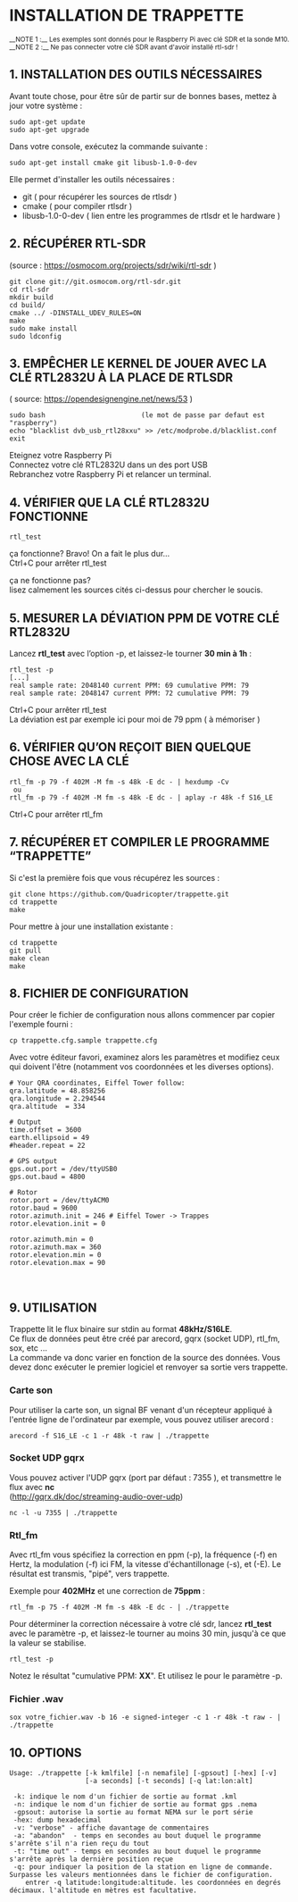 # INSTALLATION DE TRAPPETTE  

<small>
__NOTE 1 :__ Les exemples sont donnés pour le Raspberry Pi avec clé SDR et la sonde M10.  
__NOTE 2 :__ Ne pas connecter votre clé SDR avant d'avoir installé rtl-sdr  ! 
</small>

## 1.	INSTALLATION DES OUTILS NÉCESSAIRES  

Avant toute chose, pour être sûr de partir sur de bonnes bases, mettez à jour votre système :  

	sudo apt-get update
	sudo apt-get upgrade  
	
Dans votre console, exécutez la commande suivante :  

	sudo apt-get install cmake git libusb-1.0-0-dev

Elle permet d'installer les outils nécessaires :   

* git ( pour récupérer les sources de rtlsdr )
* cmake ( pour compiler rtlsdr )
* libusb-1.0-0-dev ( lien entre les programmes de rtlsdr et le hardware )  


## 2.	RÉCUPÉRER RTL-SDR  

(source : https://osmocom.org/projects/sdr/wiki/rtl-sdr )

	git clone git://git.osmocom.org/rtl-sdr.git
	cd rtl-sdr
	mkdir build
	cd build/
	cmake ../ -DINSTALL_UDEV_RULES=ON
	make
	sudo make install
	sudo ldconfig
    
## 3.	EMPÊCHER LE KERNEL DE JOUER AVEC LA CLÉ RTL2832U À LA PLACE DE RTLSDR  

( source: https://opendesignengine.net/news/53 )  

	sudo bash                        (le mot de passe par defaut est "raspberry")  
	echo "blacklist dvb_usb_rtl28xxu" >> /etc/modprobe.d/blacklist.conf  
	exit

Eteignez votre Raspberry Pi  
Connectez votre clé RTL2832U dans un des port USB  
Rebranchez votre Raspberry Pi et relancer un terminal.  

## 4.	VÉRIFIER QUE LA CLÉ RTL2832U FONCTIONNE  
	rtl_test

ça fonctionne? Bravo! On a fait le plus dur…  
Ctrl+C pour arrêter rtl_test  

ça ne fonctionne pas?  
lisez calmement les sources cités ci-dessus pour chercher le soucis.

## 5.	MESURER LA DÉVIATION PPM DE VOTRE CLÉ RTL2832U  

Lancez **rtl_test** avec l’option -p, et laissez-le tourner **30 min à 1h** :  

	rtl_test -p
	[...]
	real sample rate: 2048140 current PPM: 69 cumulative PPM: 79
	real sample rate: 2048147 current PPM: 72 cumulative PPM: 79

	
Ctrl+C pour arrêter rtl_test  
La déviation est par exemple ici pour moi de 79 ppm ( à mémoriser )  

## 6.	VÉRIFIER QU’ON REÇOIT BIEN QUELQUE CHOSE AVEC LA CLÉ  
	rtl_fm -p 79 -f 402M -M fm -s 48k -E dc - | hexdump -Cv
	 ou 
	rtl_fm -p 79 -f 402M -M fm -s 48k -E dc - | aplay -r 48k -f S16_LE

Ctrl+C pour arrêter rtl_fm 

## 7.	RÉCUPÉRER ET COMPILER LE PROGRAMME “TRAPPETTE”  

Si c'est la première fois que vous récupérez les sources :  

	git clone https://github.com/Quadricopter/trappette.git
	cd trappette
	make

Pour mettre à jour une installation existante :  

	cd trappette
	git pull
	make clean
	make

## 8.	FICHIER DE CONFIGURATION  

Pour créer le fichier de configuration nous allons commencer par copier l'exemple fourni : 

	cp trappette.cfg.sample trappette.cfg

Avec votre éditeur favori, examinez alors les paramètres et modifiez ceux qui doivent l'être (notamment vos coordonnées et les diverses options).  


	# Your QRA coordinates, Eiffel Tower follow:
	qra.latitude = 48.858256
	qra.longitude = 2.294544
	qra.altitude  = 334
	
	# Output
	time.offset = 3600
	earth.ellipsoid = 49
	#header.repeat = 22
	
	# GPS output
	gps.out.port = /dev/ttyUSB0
	gps.out.baud = 4800

	# Rotor
	rotor.port = /dev/ttyACM0
	rotor.baud = 9600
	rotor.azimuth.init = 246 # Eiffel Tower -> Trappes
	rotor.elevation.init = 0

	rotor.azimuth.min = 0
	rotor.azimuth.max = 360
	rotor.elevation.min = 0
	rotor.elevation.max = 90
 


## 9. UTILISATION

Trappette lit le flux binaire sur stdin au format **48kHz/S16LE**.  
Ce flux de données peut être créé par arecord, gqrx (socket UDP), rtl_fm, sox, etc ...  
La commande va donc varier en fonction de la source des données.
Vous devez donc exécuter le premier logiciel et renvoyer sa sortie vers trappette.

### Carte son
Pour utiliser la carte son, un signal BF venant d'un récepteur appliqué à l'entrée ligne de l'ordinateur par exemple, vous pouvez utiliser arecord :

	arecord -f S16_LE -c 1 -r 48k -t raw | ./trappette

### Socket UDP gqrx
Vous pouvez activer l'UDP gqrx (port par défaut : 7355 ), et transmettre le flux avec **nc**  
(http://gqrx.dk/doc/streaming-audio-over-udp)  
```
nc -l -u 7355 | ./trappette
```  

### Rtl_fm  

Avec rtl_fm vous spécifiez la correction en ppm (-p), la fréquence (-f) en Hertz, la modulation (-f) ici FM, la vitesse d'échantillonage (-s), et (-E).
Le résultat est transmis, "pipé", vers trappette.  

Exemple pour **402MHz** et une correction de **75ppm** :  

```
rtl_fm -p 75 -f 402M -M fm -s 48k -E dc - | ./trappette
```  

Pour déterminer la correction nécessaire à votre clé sdr, lancez **rtl_test** avec le paramètre -p, et laissez-le tourner au moins 30 min, jusqu'à ce que la valeur se stabilise.   

```
rtl_test -p
```  

Notez le résultat "cumulative PPM: **XX**".  Et utilisez le pour le paramètre -p.
  
  
### Fichier .wav  

```
sox votre_fichier.wav -b 16 -e signed-integer -c 1 -r 48k -t raw - | ./trappette
```
  
## 10. OPTIONS

```
Usage: ./trappette [-k kmlfile] [-n nemafile] [-gpsout] [-hex] [-v]  
                   [-a seconds] [-t seconds] [-q lat:lon:alt]  
		   
 -k: indique le nom d'un fichier de sortie au format .kml 
 -n: indique le nom d'un fichier de sortie au format gps .nema
 -gpsout: autorise la sortie au format NEMA sur le port série
 -hex: dump hexadecimal
 -v: "verbose" - affiche davantage de commentaires
 -a: "abandon"  - temps en secondes au bout duquel le programme s'arrête s'il n'a rien reçu du tout
 -t: "time out" - temps en secondes au bout duquel le programme s'arrête après la dernière position reçue
 -q: pour indiquer la position de la station en ligne de commande. Surpasse les valeurs mentionnées dans le fichier de configuration.
 	entrer -q latitude:longitude:altitude. les coordonnées en degrés décimaux. l'altitude en mètres est facultative.
```
